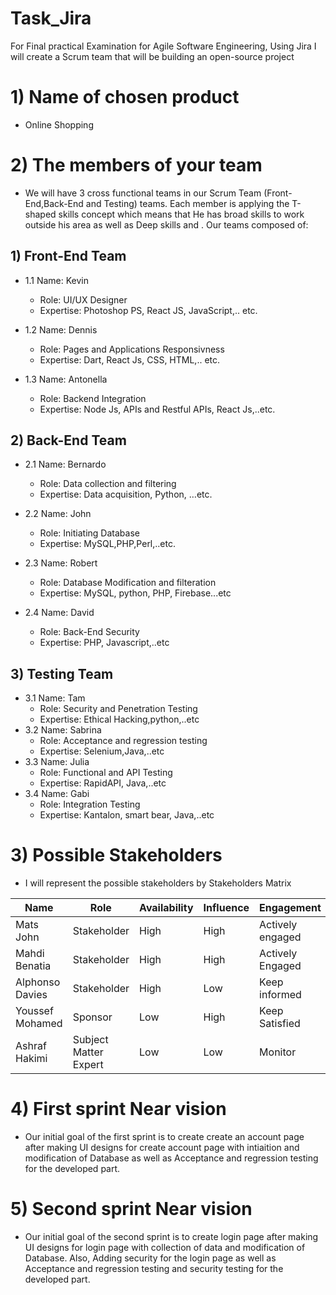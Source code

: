 # Task_Jira
For Final practical Examination for Agile Software Engineering, Using Jira I will create a Scrum team that will be building an open-source project 

# 1) Name of chosen product
* Online Shopping
# 2) The members of your team
* We will have 3 cross functional teams in our Scrum Team (Front-End,Back-End and Testing) teams. Each member is applying the T-shaped skills concept which means that He has   broad skills to work outside his area as well as Deep skills and . Our teams composed of:

## 1) Front-End Team
* 1.1 Name: Kevin
  * Role: UI/UX Designer
  * Expertise: Photoshop PS, React JS, JavaScript,.. etc.

* 1.2 Name: Dennis
  * Role: Pages and Applications Responsivness
  * Expertise: Dart, React Js, CSS, HTML,.. etc.

* 1.3 Name: Antonella
  * Role: Backend Integration
  * Expertise: Node Js, APIs and Restful APIs, React Js,..etc.

## 2) Back-End Team
* 2.1 Name: Bernardo
  * Role: Data collection and filtering
  * Expertise: Data acquisition, Python, …etc.

* 2.2 Name: John
  * Role: Initiating Database
  * Expertise: MySQL,PHP,Perl,..etc.

* 2.3 Name: Robert
  * Role: Database Modification and filteration
  * Expertise: MySQL, python, PHP, Firebase...etc
* 2.4 Name: David
  * Role: Back-End Security
  * Expertise: PHP, Javascript,..etc

## 3) Testing Team
* 3.1 Name: Tam
  * Role: Security and Penetration Testing
  * Expertise: Ethical Hacking,python,..etc
* 3.2 Name: Sabrina
  * Role: Acceptance and regression testing
  * Expertise: Selenium,Java,..etc
* 3.3 Name: Julia
  * Role: Functional and API Testing
  * Expertise: RapidAPI, Java,..etc
* 3.4 Name: Gabi
  * Role: Integration Testing
  * Expertise: Kantalon, smart bear, Java,..etc
  
# 3) Possible Stakeholders
* I will represent the possible stakeholders by Stakeholders Matrix

| Name        | Role        | Availability| Influence   | Engagement |
| ----------- | ----------- | ----------- | ----------- | ---------- |
| Mats John   | Stakeholder | High          | High          | Actively engaged |
| Mahdi Benatia   | Stakeholder | High    | High   | Actively Engaged |
| Alphonso Davies | Stakeholder | High  | Low   | Keep informed    |
| Youssef Mohamed | Sponsor     | Low    | High   | Keep Satisfied   |
| Ashraf Hakimi   | Subject Matter Expert | Low | Low    | Monitor          |

# 4) First sprint Near vision
* Our initial goal of the first sprint is to create create an account page after making UI designs for create account page with intiaition and modification of Database as well as Acceptance and regression testing for the developed part.
# 5) Second sprint Near vision
* Our initial goal of the second sprint is to create login page after making UI designs for login page with collection of data and modification of Database. Also, Adding security for the login page as well as Acceptance and regression testing and security testing for the developed part.
